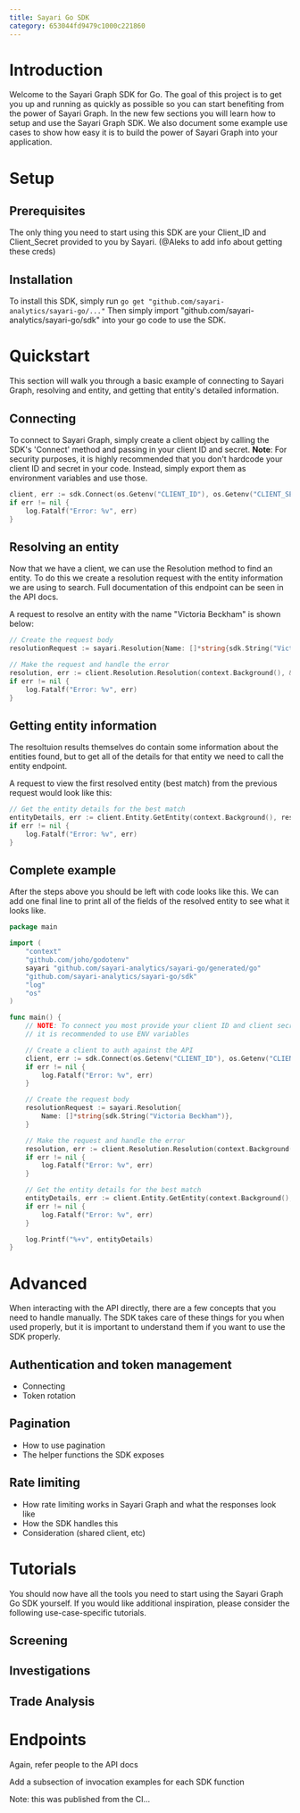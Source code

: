```yaml
---
title: Sayari Go SDK
category: 653044fd9479c1000c221860
---
```

# Introduction

Welcome to the Sayari Graph SDK for Go. The goal of this project is to get you up and running as quickly as possible
so you can start benefiting from the power of Sayari Graph. In the new few sections you will learn how to setup and
use the Sayari Graph SDK. We also document some example use cases to show how easy it is to build the power of Sayari
Graph into your application.

# Setup
## Prerequisites
The only thing you need to start using this SDK are your Client_ID and Client_Secret provided to you by Sayari. (@Aleks to add info about getting these creds)

## Installation
To install this SDK, simply run `go get "github.com/sayari-analytics/sayari-go/..."`
Then simply import "github.com/sayari-analytics/sayari-go/sdk" into your go code to use the SDK.

# Quickstart
This section will walk you through a basic example of connecting to Sayari Graph, resolving and entity, and getting that
entity's detailed information.

## Connecting
To connect to Sayari Graph, simply create a client object by calling the SDK's 'Connect' method and passing in your
client ID and secret. **Note**: For security purposes, it is highly recommended that you don't hardcode your client
ID and secret in your code. Instead, simply export them as environment variables and use those.

```go
client, err := sdk.Connect(os.Getenv("CLIENT_ID"), os.Getenv("CLIENT_SECRET"))
if err != nil {
    log.Fatalf("Error: %v", err)
}
```

## Resolving an entity
Now that we have a client, we can use the Resolution method to find an entity. To do this we create a resolution request
with the entity information we are using to search. Full documentation of this endpoint can be seen in the API docs.

A request to resolve an entity with the name "Victoria Beckham" is shown below:
```go
// Create the request body
resolutionRequest := sayari.Resolution{Name: []*string{sdk.String("Victoria Beckham")}}

// Make the request and handle the error
resolution, err := client.Resolution.Resolution(context.Background(), &resolutionRequest)
if err != nil {
    log.Fatalf("Error: %v", err)
}
```

## Getting entity information
The resoltuion results themselves do contain some information about the entities found, but to get all of the details
for that entity we need to call the entity endpoint.

A request to view the first resolved entity (best match) from the previous request would look like this:
```go
// Get the entity details for the best match
entityDetails, err := client.Entity.GetEntity(context.Background(), resolution.Data[0].EntityId, &sayari.GetEntity{})
if err != nil {
    log.Fatalf("Error: %v", err)
}
```

## Complete example
After the steps above you should be left with code looks like this. We can add one final line to print all of the fields
of the resolved entity to see what it looks like.
```go
package main

import (
	"context"
	"github.com/joho/godotenv"
	sayari "github.com/sayari-analytics/sayari-go/generated/go"
	"github.com/sayari-analytics/sayari-go/sdk"
	"log"
	"os"
)

func main() {
	// NOTE: To connect you most provide your client ID and client secret. To avoid accidentally checking these into git,
	// it is recommended to use ENV variables

	// Create a client to auth against the API
	client, err := sdk.Connect(os.Getenv("CLIENT_ID"), os.Getenv("CLIENT_SECRET"))
	if err != nil {
		log.Fatalf("Error: %v", err)
	}

	// Create the request body
	resolutionRequest := sayari.Resolution{
		Name: []*string{sdk.String("Victoria Beckham")},
	}

	// Make the request and handle the error
	resolution, err := client.Resolution.Resolution(context.Background(), &resolutionRequest)
	if err != nil {
		log.Fatalf("Error: %v", err)
	}

	// Get the entity details for the best match
	entityDetails, err := client.Entity.GetEntity(context.Background(), resolution.Data[0].EntityId, &sayari.GetEntity{})
	if err != nil {
		log.Fatalf("Error: %v", err)
	}

	log.Printf("%+v", entityDetails)
}

```

# Advanced
When interacting with the API directly, there are a few concepts that you need to handle manually. The SDK takes care of
these things for you when used properly, but it is important to understand them if you want to use the SDK properly.

## Authentication and token management
- Connecting
- Token rotation

## Pagination
- How to use pagination
- The helper functions the SDK exposes

## Rate limiting
- How rate limiting works in Sayari Graph and what the responses look like
- How the SDK handles this
- Consideration (shared client, etc)

# Tutorials
You should now have all the tools you need to start using the Sayari Graph Go SDK yourself. If you would like additional
inspiration, please consider the following use-case-specific tutorials.

## Screening

## Investigations

## Trade Analysis

# Endpoints
Again, refer people to the API docs

Add a subsection of invocation examples for each SDK function

Note: this was published from the CI...
